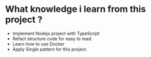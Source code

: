 # What knowledge i learn from this project ?
- Implement Nodejs project with TypeScript
- Refact structure code for easy to read
- Learn how to use Docker
- Apply Single pattern for this project.
